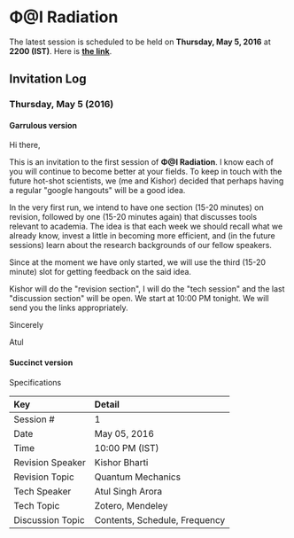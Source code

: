 # Φ@I Radiation

The latest session is scheduled to be held on **Thursday, May 5, 2016** at **2200 (IST)**. Here is **[the link](https://hangouts.google.com/call/aqdwn7v2srgwzo4i26m4sja2a4e)**.

## Invitation Log
### Thursday, May 5 (2016)

#### Garrulous version
Hi there,

This is an invitation to the first session of **Φ@I Radiation**. I know each of you will continue to become better at your fields. To keep in touch with the future hot-shot scientists, we (me and Kishor) decided that perhaps having a regular "google hangouts" will be a good idea.

In the very first run, we intend to have one section (15-20 minutes) on revision, followed by one (15-20 minutes again) that discusses tools relevant to academia. The idea is that each week we should recall what we already know, invest a little in becoming more efficient, and (in the future sessions) learn about the research backgrounds of our fellow speakers.

Since at the moment we have only started, we will use the third (15-20 minute) slot for getting feedback on the said idea.

Kishor will do the "revision section", I will do the "tech session" and the last "discussion section" will be open. We start at 10:00 PM tonight. We will send you the links appropriately.

Sincerely

Atul

#### Succinct version

Specifications

|Key |Detail  |
|:--|:--|
|Session # | 1 |
|Date | May 05, 2016  |
|Time | 10:00 PM (IST) |
| Revision Speaker | Kishor Bharti |
| Revision Topic | Quantum Mechanics |
| Tech Speaker | Atul Singh Arora | 
| Tech Topic | Zotero, Mendeley |
| Discussion Topic | Contents, Schedule, Frequency |
